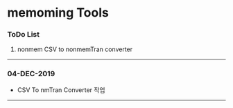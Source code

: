 # memoming Tools


### ToDo List

1. nonmem CSV to nonmemTran converter

----
### 04-DEC-2019
* CSV To nmTran Converter 작업
----